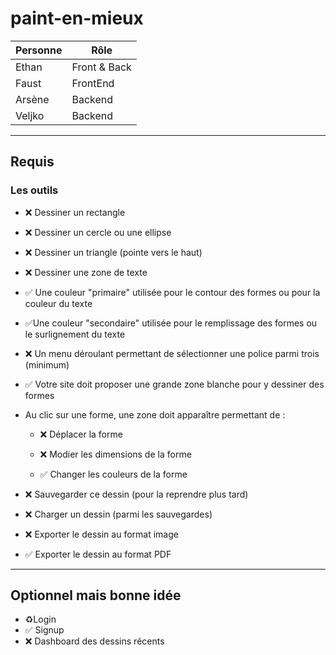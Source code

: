 # paint-en-mieux

| Personne | Rôle         |
| -------- | ------------ |
| Ethan    | Front & Back |
| Faust    | FrontEnd     |
| Arsène   | Backend      |
| Veljko   | Backend      |

---

## Requis

### Les outils

- ❌ Dessiner un rectangle

- ❌ Dessiner un cercle ou une ellipse

- ❌ Dessiner un triangle (pointe vers le haut)

- ❌ Dessiner une zone de texte

- ✅ Une couleur "primaire" utilisée pour le contour des formes ou pour la couleur du texte

- ✅Une couleur "secondaire" utilisée pour le remplissage des formes ou le surlignement du texte

- ❌ Un menu déroulant permettant de sélectionner une police parmi trois (minimum)

- ✅ Votre site doit proposer une grande zone blanche pour y dessiner des formes

- Au clic sur une forme, une zone doit apparaître permettant de :

  - ❌ Déplacer la forme

  - ❌ Modier les dimensions de la forme

  - ✅ Changer les couleurs de la forme

- ❌ Sauvegarder ce dessin (pour la reprendre plus tard)

- ❌ Charger un dessin (parmi les sauvegardes)

- ❌ Exporter le dessin au format image

- ✅ Exporter le dessin au format PDF

---

## Optionnel mais bonne idée

- ♻️Login
- ✅ Signup
- ❌ Dashboard des dessins récents
